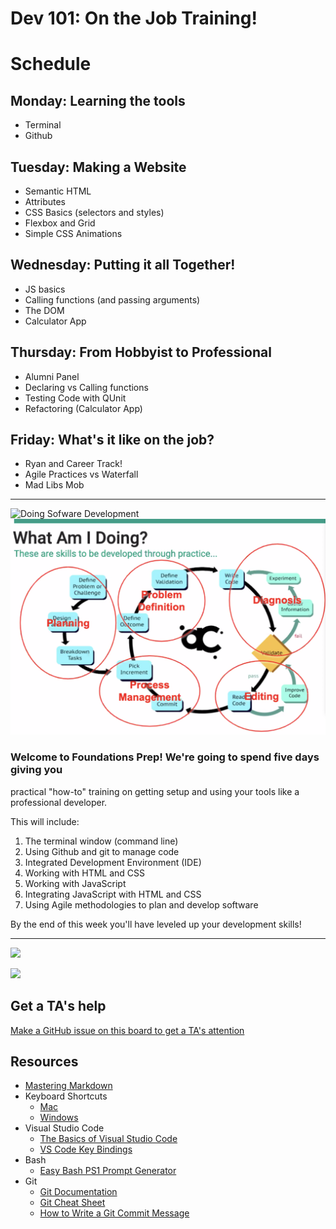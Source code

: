# Dev 101: On the Job Training!

# Schedule
## Monday: Learning the tools
- Terminal
-  Github

## Tuesday: Making a Website
 - Semantic HTML
 - Attributes 
 - CSS Basics (selectors and styles)
 - Flexbox and Grid
 - Simple CSS Animations

## Wednesday: Putting it all Together!
 - JS basics
 - Calling functions (and passing arguments)
 - The DOM 
 - Calculator App

## Thursday: From Hobbyist to Professional
 - Alumni Panel
  - Declaring vs Calling functions
  - Testing Code with QUnit
  - Refactoring (Calculator App)

## Friday: What's it like on the job?
  - Ryan and Career Track!
  - Agile Practices vs Waterfall
  - Mad Libs Mob

---

![Doing Sofware Development](./doing-sw-dev.png)
![](./planning.png)

### Welcome to Foundations Prep! We're going to spend five days giving you
practical "how-to" training on getting setup and using your tools like a
professional developer. 

This will include:
1. The terminal window (command line) 
1. Using Github and git to manage code
1. Integrated Development Environment (IDE)
1. Working with HTML and CSS
1. Working with JavaScript
1. Integrating JavaScript with HTML and CSS
1. Using Agile methodologies to plan and develop software

By the end of this week you'll have leveled up your development skills!

---

![](./agenda.png)

![](./learning.png)


## Get a TA's help
[Make a GitHub issue on this board to get a TA's attention](https://github.com/alchemycodelab/ta-room-Foundations)


## Resources
* [Mastering Markdown](https://guides.github.com/features/mastering-markdown/)
* Keyboard Shortcuts
  * [Mac](http://www.danrodney.com/mac/)
  * [Windows](http://www.hongkiat.com/blog/100-keyboard-shortcuts-windows/)
* Visual Studio Code
  * [The Basics of Visual Studio Code](https://code.visualstudio.com/Docs/editor/codebasics)
  * [VS Code Key Bindings](http://www.hongkiat.com/blog/key-binding-management-visual-studio-code/)
* Bash
  * [Easy Bash PS1 Prompt Generator](https://ezprompt.net)
* Git
  * [Git Documentation](https://git-scm.com/docs)
  * [Git Cheat Sheet](https://www.git-tower.com/blog/git-cheat-sheet/)
  * [How to Write a Git Commit Message](http://chris.beams.io/posts/git-commit/)